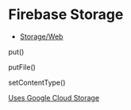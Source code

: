 # Firebase Storage

* [Storage/Web](https://firebase.google.com/docs/storage/web/start)

put()

putFile()

setContentType()

[Uses Google Cloud Storage](https://cloud.google.com/storage/)
